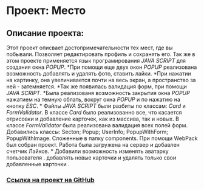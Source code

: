 # Проект: Место

## Описание проекта:

Этот проект описвает достопримечательности тех мест, где вы побывали. Позволяет редактировать профиль и сохранять его. Так же в этом проекте применяется язык програмирования
_JAVA SCRIPT_ для создания окна _POPUP_. *При помощи еще двух окон *POPUP* реализована возможность добавлять и удалять фото, ставить лайки. *При нажатии на картинку, она увеличивается почти на весь экран, а пространство за ней - затемняется. *Так же появилась валидация форм, при помощи *JAVA SCRIPT*. *Была реализованя возможность закрытия окна _POPUP_ нажатием на темную облать, вокруг окна _POPUP_ и по нажатию на кнопку _ESC_. \* Файлы _JAVA SCRIPT_ были разбиты по классам: _Card_ и _FormValidator_. В классе _Card_ было реализованно все, что касается отрисовки и добавление карточек, как из массива, так и новых. В классе _FormValidator_ была реализована валидация всех полей форм. Добавились классы: Secton; Popup; UserInfo; PopupWithForm; PopupWithImage. Сложенные в папку components. При помощи WebPack был собран проект. Работа была загружена на сервер и добавлен счетчик Лайков. \* Добавили возможность изменять аватарку пользователя . добавлять новые карточки и удалять только свои добавленные карточки .

### [Ссылка на проект на GitHub](https://zavalex174.github.io/mesto/)
